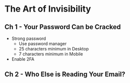 # The Art of Invisibility

## Ch 1 - Your Password Can be Cracked

* Strong password
  * Use password manager
  * 25 characters minimum in Desktop
  * 7 characters minimum in Mobile
* Enable 2FA

## Ch 2 - Who Else is Reading Your Email? 
